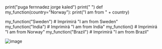 print("puga fernnadez jorge kaled")
print(" ")
def my_function(country="Norway"):
    print("I am from " + country)

my_function("Sweden")  # Imprimirá "I am from Sweden"
my_function("India")   # Imprimirá "I am from India"
my_function()          # Imprimirá "I am from Norway"
my_function("Brazil")  # Imprimirá "I am from Brazil"

![image](https://github.com/user-attachments/assets/9ee44dfb-28ed-4ad5-be62-8fe14517895b)
